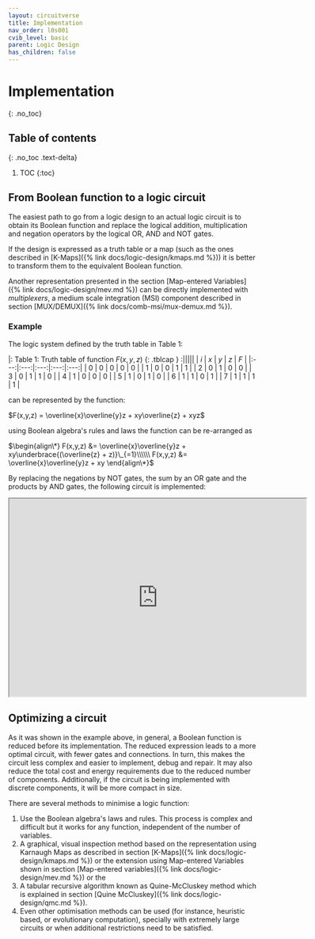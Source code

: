 ```yaml
---
layout: circuitverse
title: Implementation
nav_order: l0s001
cvib_level: basic
parent: Logic Design
has_children: false
---
```



# Implementation
{: .no_toc}


## Table of contents
{: .no_toc .text-delta}

1. TOC
{:toc}


## From Boolean function to a logic circuit

The easiest path to go from a logic design to an actual logic circuit is to obtain its Boolean function and replace the logical addition, multiplication and negation operators by the logical OR, AND and NOT gates.

If the design is expressed as a truth table or a map (such as the ones described in [K-Maps]({% link docs/logic-design/kmaps.md %})) it is better to transform them to the equivalent Boolean function.

Another representation presented in the section [Map-entered Variables]({% link docs/logic-design/mev.md %}) can be directly implemented with *multiplexers*, a medium scale integration (MSI) component described in section [MUX/DEMUX]({% link docs/comb-msi/mux-demux.md %}).


### Example

The logic system defined by the truth table in Table 1:

|: Table 1: Truth table of function $F(x,y,z)$  {: .tblcap } :|||||
| $i$ | $x$ | $y$ | $z$ | $F$ |
|:---:|:---:|:---:|:---:|:---:|
|  0  |  0  |  0  |  0  |  0  |
|  1  |  0  |  0  |  1  |  1  |
|  2  |  0  |  1  |  0  |  0  |
|  3  |  0  |  1  |  1  |  0  |
|  4  |  1  |  0  |  0  |  0  |
|  5  |  1  |  0  |  1  |  0  |
|  6  |  1  |  1  |  0  |  1  |
|  7  |  1  |  1  |  1  |  1  |

can be represented by the function:

$F(x,y,z) = \overline{x}\overline{y}z + xy\overline{z} + xyz$

using Boolean algebra's rules and laws the function can be re-arranged as

$\begin{align\*}
F(x,y,z) &= \overline{x}\overline{y}z + xy\underbrace{(\overline{z} + z)}\_{=1}\\\\\\
F(x,y,z) &= \overline{x}\overline{y}z + xy
\end{align\*}$

By replacing the negations by NOT gates, the sum by an OR gate and the products by AND gates, the following circuit is implemented:

<iframe width="600px" height="400px"
	src="https://circuitverse.org/simulator/embed/boolean-implementation-example"
	id="projectPreview" scrolling="no"
	title="Boolean implementation example"
	webkitAllowFullScreen mozAllowFullScreen allowFullScreen>
</iframe>


## Optimizing a circuit

As it was shown in the example above, in general, a Boolean function is reduced before its implementation. The reduced expression leads to a more optimal circuit, with fewer gates and connections. In turn, this makes the circuit less complex and easier to implement, debug and repair. It may also reduce the total cost and energy requirements due to the reduced number of components. Additionally, if the circuit is being implemented with discrete components, it will be more compact in size.

There are several methods to minimise a logic function:

1.  Use the Boolean algebra's laws and rules. This process is complex and difficult but it works for any function, independent of the number of variables.
2.  A graphical, visual inspection method based on the representation using Karnaugh Maps as described in section [K-Maps]({% link docs/logic-design/kmaps.md %}) or the extension using Map-entered Variables shown in section [Map-entered variables]({% link docs/logic-design/mev.md %}) or the
3.  A tabular recursive algorithm known as Quine-McCluskey method which is explained in section [Quine McCluskey]({% link docs/logic-design/qmc.md %}).
4.  Even other optimisation methods can be used (for instance, heuristic based, or evolutionary computation), specially with extremely large circuits or when additional restrictions need to be satisfied.
